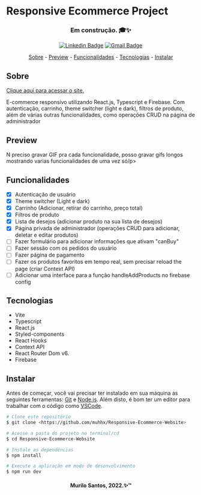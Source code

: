 <h1>Responsive Ecommerce Project</h1>
<h3 align="center">Em construção. 🎓✨</h3>
<div align="center">

[![Linkedin Badge](https://img.shields.io/badge/-Murilo%20Santos-231f20?style=flat-square&logo=Linkedin&logoColor=white&link=https://www.linkedin.com/in/giovannalinda)](https://www.linkedin.com/in/muhhx) 
[![Gmail Badge](https://img.shields.io/badge/-muriloue@gmail.com-231f20?style=flat-square&logo=Gmail&logoColor=white&link=mailto:muriloue@gmail.com)](mailto:muriloue@gmail.com)

</div>
<p align="center">
    <a href="#Sobre">Sobre</a> - 
    <a href="#Preview">Preview</a> - 
    <a href="#Funcionalidades">Funcionalidades</a> - 
    <a href="#Tecnologias">Tecnologias</a> - 
    <a href="#Instalar">Instalar</a>
</p>

## Sobre
<a href="https://ecommerce-responsive-design.netlify.app/">Clique aqui para acessar o site.</a>
<p>E-commerce responsivo utilizando React.js, Typescript e Firebase. Com autenticação, carrinho, theme switcher (light e dark), filtros de produto, além de várias outras funcionalidades, como operações CRUD na página de administrador</p>

## Preview
<p>N preciso gravar GIF pra cada funcionalidade, posso gravar gifs longos mostrando varias funcionalidades de uma vez só/p>

## Funcionalidades
- [x] Autenticação de usuário
- [x] Theme switcher (Light e dark)
- [x] Carrinho (Adicionar, retirar do carrinho, preço total)
- [x] Filtros de produto
- [x] Lista de desejos (adicionar produto na sua lista de desejos)
- [x] Página privada de administrador (operações CRUD para adicionar, deletar e editar produtos)
- [ ] Fazer formulário para adicionar informações que ativam "canBuy"
- [ ] Fazer sessão com os pedidos do usuário
- [ ] Fazer página de pagamento
- [ ] Fazer os produtos favoritos em tempo real, sem precisar reload the page (criar Context API)
- [ ] Adicionar uma interface para a função handleAddProducts no firebase config

## Tecnologias
- Vite
- Typescript
- React.js
- Styled-components
- React Hooks
- Context API
- React Router Dom v6.
- Firebase

## Instalar
<p>Antes de começar, você vai precisar ter instalado em sua máquina as seguintes ferramentas:
    <a href="https://git-scm.com">Git</a> e <a href="https://nodejs.org/en/">Node.js</a>. 
    Além disto, é bom ter um editor para trabalhar com o código como 
    <a href="https://code.visualstudio.com/">VSCode</a>.
</p>

```bash
# Clone este repositório
$ git clone <https://github.com/muhhx/Responsive-Ecommerce-Website>

# Acesse a pasta do projeto no terminal/cd
$ cd Responsive-Ecommerce-Website

# Instale as dependências
$ npm install

# Execute a aplicação em modo de desenvolvimento
$ npm run dev
```

<h4 align="center">Murilo Santos, 2022.✨™</h4>